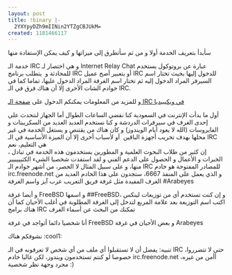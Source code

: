 ```yaml
---
layout: post
title: !binary |-
  2YXYpyDZh9mIINin2YTZgCBJUkM=
created: 1181466117
---
```

<p>سأبدأ بتعريف الخدمة أولا و من ثم سأتطرق إلى ميزاتها و كيف يمكن الإستفادة منها</p>
<p>خدمة الـ IRC و هي اختصار لـ Internet Relay Chat عبارة عن بروتوكول يستخدم للمحادثة و&nbsp; يتطلب برنامج IRC أو بتعبير أصح عميل IRC للدخول إليها بحيث تختار اسم السيرفر المراد الدخول إليه ثم تختار اسم الغرفة المراد الدخول عليها، تماما كما في خوادم الشات الأخرى إلا أن هناك فرق في الـ IRC.</p>
<p>و للمزيد من المعلومات يمكنكم الدخول على <a href="http://en.wikipedia.org/wiki/Internet_Relay_Chat">صفحة الـ IRC في ويكيبيديا</a></p>
<p>أول ما بدأت الإنترنت في السعودية كنا نقضي الساعات الطوال أما الجهاز لنتحدث على إحدى الغرف في سيرفرات الدردشة و كنا نستخدم العديد العديد من السكريبتات و الفايروسات (الله لا يعود أيام الويندوز) و كان هناك من يقتنص و يستغل الخدمة في غير محلها بهدف تخريب أجهزة الباقين&nbsp; أو لأسباب أخرى إلا أن الميزة الأساسية في الـ IRC هي التعليم، نعم<br />
، إن كثير من طلاب البحوث العلمية و المطورين يستخدمون هذه الخدمة في تبادل الخبرات و الأعمال و الحصول على الدعم الفني و لقد استفدت شخصيا الشيء الكثيييييير منها، و على سبيل المثال لا الحصر، من أشهر خوادم الـ IRC للمصادر المفتوحة هو خادم irc.freenode.net و الذي يعمل على المنفذ 6667، ستجدون على هذا الخادم العديد من الغرف المفيدة مثل غرفة فريق التعريب عرب آيز واسم الغرفة #Arabeyes</p>
<p>و أيضا غرفة FreeBSD و اسمها ##FreeBSD، و إن كنت تستخدم أي من توزيعات لينكس اكتب اسم التوزيعة بعد علامة المربع لتدخل إلى الغرفة المطلوبة في أغلب الأحيان كما أن هناك برامج IRC تمكنك من البحث عن أسماء الغرف</p>
<p>أنا شخصيا دائما أتواجد في غرفة FreeBSD و بعض الأحيان في غرفة Arabeyes</p>
<p>نشوفكم هناك :cool1:</p>
<p>تنبيه: يفضل أن لا تستقبلوا أي ملف من أي شخص لا تعرفونه في الـ IRC حتى لا تتضرروا، خصوصا لو كنتم تستخدمون ويندوز، لكن غالبا خادم irc.freenode.net أأمن من غيره، مجرد وجهة نظر شخصية :)</p>
<!--break-->

